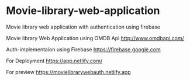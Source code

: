 # Movie-library-web-application
Movie library web application with authentication using firebase 

Movie library Web Application using OMDB Api
http://www.omdbapi.com/

Auth-implementaion using Firebase
https://firebase.google.com

For Deployment
https://app.netlify.com/

For preview
https://movielibrarywebauth.netlify.app


